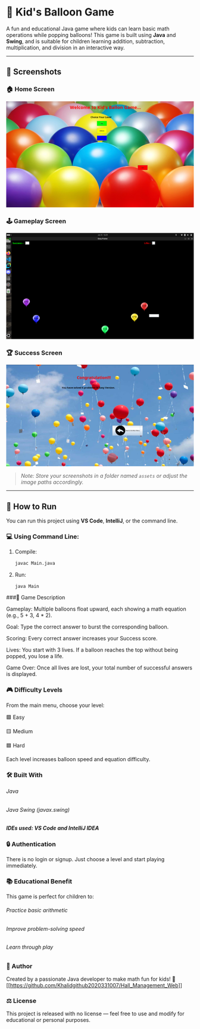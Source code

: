# 🎈 Kid's Balloon Game

A fun and educational Java game where kids can learn basic math operations while popping balloons! This game is built using **Java** and **Swing**, and is suitable for children learning addition, subtraction, multiplication, and division in an interactive way.

---

## 📸 Screenshots

### 🏠 Home Screen
![Home Screen](./assets/home_screen.png)

### 🕹️ Gameplay Screen
![Gameplay Screen](./assets/gameplay_screen.png)

### 🏆 Success Screen
![Success Screen](./assets/final_screen.png)

> _Note: Store your screenshots in a folder named `assets` or adjust the image paths accordingly._

---

## 🚀 How to Run

You can run this project using **VS Code**, **IntelliJ**, or the command line.

### 💻 Using Command Line:
1. Compile:
   ```bash
   javac Main.java
   ```
2. Run:
   ```bash:
   java Main
   ```
###🧠 Game Description

 Gameplay: Multiple balloons float upward, each showing a math equation (e.g., 5 + 3, 4 * 2).

   Goal: Type the correct answer to burst the corresponding balloon.

   Scoring: Every correct answer increases your Success score.

   Lives: You start with 3 lives. If a balloon reaches the top without being popped, you lose a life.

   Game Over: Once all lives are lost, your total number of successful answers is displayed.

### 🎮 Difficulty Levels

From the main menu, choose your level:

   🟩 Easy

   🟨 Medium

   🟦 Hard

Each level increases balloon speed and equation difficulty.

### 🛠️ Built With

   ###### Java

   ###### Java Swing (javax.swing)

   ##### IDEs used: VS Code and IntelliJ IDEA

### 🔒 Authentication

There is no login or signup. Just choose a level and start playing immediately.
### 📚 Educational Benefit

This game is perfect for children to:

   ###### Practice basic arithmetic

   ###### Improve problem-solving speed

   ###### Learn through play

### 👤 Author

Created by a passionate Java developer to make math fun for kids!
📧 [[https://github.com/Khalidgithub2020331007/Hall_Management_Web]]
### ⚖️ License

This project is released with no license — feel free to use and modify for educational or personal purposes.
